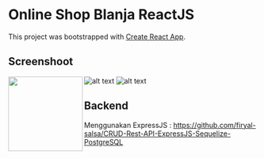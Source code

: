 # Online Shop Blanja ReactJS 

This project was bootstrapped with [Create React App](https://github.com/facebook/create-react-app).

## Screenshoot

![alt text](https://res.cloudinary.com/dvehyvk3d/image/upload/v1631118488/samples/blanja/signup_lf9lj6.png)
![alt text](https://res.cloudinary.com/dvehyvk3d/image/upload/v1631118489/samples/blanja/detailproduct_gt2nc7.png)
<img src="https://res.cloudinary.com/dvehyvk3d/image/upload/v1631118491/samples/blanja/home_rxvcgy.png" align="left" height="150" width="150" >

## Backend
  Menggunakan ExpressJS : https://github.com/firyal-salsa/CRUD-Rest-API-ExpressJS-Sequelize-PostgreSQL

